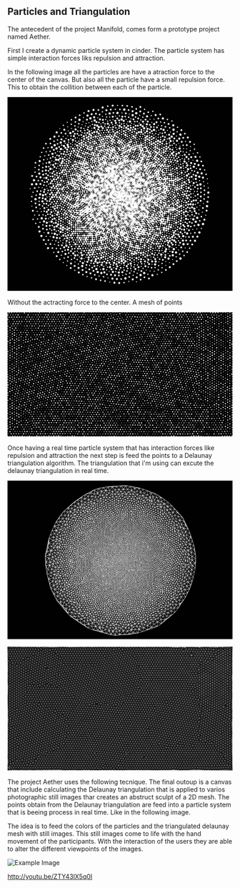## Particles and Triangulation

The antecedent of the project Manifold, comes form a prototype project named Aether.

First I create a dynamic particle system in cinder. The particle system has  simple interaction forces liks repulsion and attraction.

In the following image all the particles are have a atraction force to the center of the canvas. But also all the particle have a small repulsion force. This to obtain the collition between each of the particle.

![Example Image](../project_images/particles01.png "Particles")

Without the actracting force to the center. A mesh of points

![Example Image](../project_images/particles-noCenter.png "Mesh")

Once having a real time particle system that has interaction forces like repulsion and attraction the next step is feed the points to a Delaunay triangulation algorithm. The triangulation that i'm using can excute the delaunay triangulation in real time.

![Example Image](../project_images/manifold-triangulation.png "Triangulation")

![Example Image](../project_images/mesh.png "Triangulation")


The project Aether uses the following tecnique. The final outoup is a canvas that include calculating the Delaunay triangulation that is applied to varios photographic still images thar creates an abstruct sculpt of a 2D mesh. The points obtain from the Delaunay triangulation are feed into a particle system that is beeing process in real time. Like in the following image.



The idea is to feed the colors of the particles and the triangulated delaunay mesh with still images. This still images come to life with the hand movement of the participants. With the interaction of the users they are able to alter the different viewpoints of the images.








![Example Image](http://codigogenerativo.com/wp-content/uploads/eather_03.jpg "Interaction")


http://youtu.be/ZTY43lX5q0I
